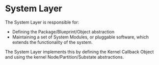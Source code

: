 # System Layer

The System Layer is responsible for:
* Defining the Package/Blueprint/Object abstraction
* Maintaining a set of System Modules, or pluggable software, which extends the
functionality of the system.

The System Layer implements this by defining the Kernel Callback Object and using the
kernel Node/Partition/Substate abstractions.
